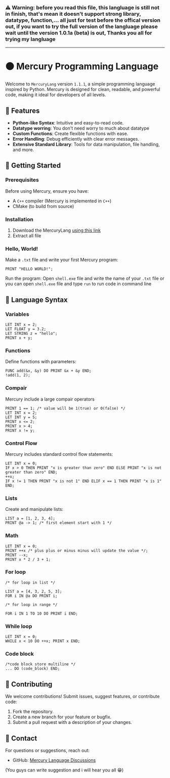 ### ⚠️ Warning: before you read this file, this langluage is still not in finish, that's mean it doesn't support strong library, datatype, function,... all just for test before the offical version out, if you want to try the full version of the langluage please wait until the version 1.0.1a (beta) is out, Thanks you all for trying my langluage


--------
# 🟠 Mercury Programming Language

Welcome to ```MercuryLang``` version ```1.1.1```, a simple programming language inspired by Python. Mercury is designed for clean, readable, and powerful code, making it ideal for developers of all levels.

## 🌟 Features

- **Python-like Syntax**: Intuitive and easy-to-read code.
- **Datatype worring**: You don't need worry to much about datatype
- **Custom Functions**: Create flexible functions with ease.
- **Error Handling**: Debug efficiently with clear error messages.
- **Extensive Standard Library**: Tools for data manipulation, file handling, and more.

## 📒 Getting Started

### Prerequisites

Before using Mercury, ensure you have:

- A ```C++``` compiler (Mercury is implemented in ```C++```)
- CMake (to build from source)

### Installation

1. Download the MercuryLang [using this link](https://github.com/dinhsonhai132/Mercury-Langluage/archive/refs/heads/main.zip)
2. Extract all file

### Hello, World!

Make a ```.txt``` file and write your first Mercury program:

```mercury
PRINT "HELLO WORLD!";
```

Run the program:
Open ```shell.exe``` file and write the name of your ```.txt``` file or you can open ```shell.exe``` file and type ```run``` to run code in command line

## 🔧 Language Syntax

### Variables

```mercury
LET INT x = 2;
LET FLOAT y = 3.2;
LET STRING z = "hello";
PRINT x + y;
```

### Functions

Define functions with parameters:

```mercury
FUNC add(&x, &y) DO PRINT &x + &y END;
!add(1, 2);
```

### Compair

Mercury include a large compair operators

```mercury
PRINT 1 == 1; /* value will be 1(true) or 0(false) */
LET INT x = 2;
LET INT y = 5;
PRINT x <= 2;
PRINT x > 4;
PRINT x != y;
```

### Control Flow

Mercury includes standard control flow statements:

```mercury
LET INT x = 0;
IF x > 0 THEN PRINT "x is greater than zero" END ELSE PRINT "x is not greater than zero" END;
++x;
IF x != 1 THEN PRINT "x is not 1" END ELIF x == 1 THEN PRINT "x is 1" END;
```

### Lists

Create and manipulate lists:

```mercury
LIST a = [1, 2, 3, 4];
PRINT @a -> 1; /* first element start with 1 */
```

### Math

```mercury
LET INT x = 0;
PRINT ++x /* plus plus or minus minus will update the value */;
PRINT --x;
PRINT x * 2 / 3 + 1;
```

### For loop

```mercury
/* for loop in list */

LIST a = [4, 3, 2, 5, 3];
FOR i IN @a DO PRINT i;

/* for loop in range */

FOR i IN 1 TO 10 DO PRINT i END;

```

### While loop

```mercury
LET INT x = 0;
WHILE x < 10 DO ++x; PRINT x END;
```

### Code block

```mercury
/*code block store multiline */
... DO (code_block) END;
```

## 🤝 Contributing

We welcome contributions! Submit issues, suggest features, or contribute code:

1. Fork the repository.
2. Create a new branch for your feature or bugfix.
3. Submit a pull request with a description of your changes.

## 🔎 Contact

For questions or suggestions, reach out:

- GitHub: [Mercury Language Discussions](https://github.com/dinhsonhai132/Mercury-Langluage/discussions/1)
>
(You guys can write suggestion and i will hear you all 😁)
